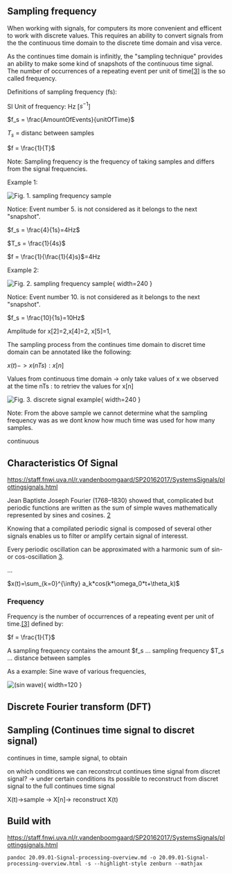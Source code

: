 
## Sampling frequency

When working with signals, for computers its more convenient and efficent to work with discrete values.
This requires an ability to convert signals from the the continuous time domain to the discrete time domain and visa verce.

As the continues time domain is infinitly, the "sampling technique" provides an ability to make some kind of snapshots of the continuous time signal. The number of occurrences of a repeating event per unit of time[[3]](https://en.wikipedia.org/wiki/Frequency) is the so called frequency.

Definitions of sampling frequency (fs):

SI Unit of frequency: Hz [$s^{-1}$]

$f_s = \frac{AmountOfEvents}{unitOfTime}$

$T_s$ = distanc between samples

$f = \frac{1}{T}$

Note: Sampling frequency is the frequency of taking samples and differs from the signal frequencies.

Example 1:

![Fig. 1. sampling frequency sample](assets/img/blog/sip/sampling_frequency_sample.png)

Notice: Event number 5. is not considered as it belongs to the next "snapshot".

$f_s = \frac{4}{1s}=4Hz$

$T_s = \frac{1}{4s}$

$f = \frac{1}{\frac{1}{4}s}$=4Hz

Example 2:

![Fig. 2. sampling frequency sample](assets/img/blog/sip/sampling_frequency_sample2.png){ width=240 }

Notice: Event number 10. is not considered as it belongs to the next "snapshot".

$f_s = \frac{10}{1s}=10Hz$

Amplitude for  x[2]=2,x[4]=2, x[5]=1,

The sampling process from the continues time domain to discret time domain can be annotated like the following:

$x(t) -> x(nTs) : x[n]$

Values from continuous time domain -> only take values of x we observed at the time nTs : to retriev the values for x[n]

![Fig. 3. discrete signal example](assets/img/blog/sip/discrete_signal_example.png){ width=240 }

Note: From the above sample we cannot determine what the sampling frequency was as we dont know how much time was used for how many samples.



continuous



## Characteristics Of Signal

https://staff.fnwi.uva.nl/r.vandenboomgaard/SP20162017/SystemsSignals/plottingsignals.html

Jean Baptiste Joseph Fourier (1768–1830) showed that, complicated but periodic functions are written as the sum of simple waves mathematically represented by sines and cosines. [2](https://en.wikipedia.org/wiki/Fourier_transform#Introduction)

Knowing that a compilated periodic signal is composed of several other signals enables us to filter or amplify certain signal of interesst.

Every periodic oscillation can be approximated with a harmonic sum of sin- or cos-oscillation [3](https://www.medien.ifi.lmu.de/lehre/ws1011/dm/dm4.pdf).

...

$x(t)=\sum_{k=0}^{\infty} a_k*cos(k*\omega_0*t+\theta_k)$

### Frequency

Frequency is the number of occurrences of a repeating event per unit of time.[[3]](https://en.wikipedia.org/wiki/Frequency) defined by:

$f = \frac{1}{T}$

A sampling frequency contains the amount 
$f_s ... sampling frequency
$T_s ... distance between samples

As a example: Sine wave of various frequencies,

![(sin wave)](assets/img/sin-waves-diffrent-frequencies.png){ width=120 }

## Discrete Fourier transform (DFT)

## Sampling (Continues time signal to discret signal)

continues in time, sample signal, to obtain

on which conditions we can reconstrcut continues time signal from discret signal?
-> under certain conditions its possible to reconstruct from discret signal to the full continues time signal

X(t)->sample -> X[n]-> reconstruct X(t)

## Build with

https://staff.fnwi.uva.nl/r.vandenboomgaard/SP20162017/SystemsSignals/plottingsignals.html




`pandoc 20.09.01-Signal-processing-overview.md -o 20.09.01-Signal-processing-overview.html -s --highlight-style zenburn --mathjax`
